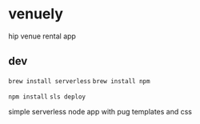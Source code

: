 # venuely
hip venue rental app

## dev

`brew install serverless`
`brew install npm`

`npm install`
`sls deploy`

simple serverless node app with pug templates and css
